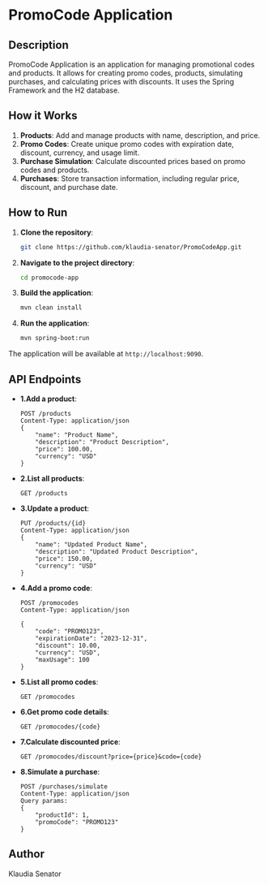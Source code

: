 # PromoCode Application

## Description

PromoCode Application is an application for managing promotional codes and products. It allows for creating promo codes, products, simulating purchases, and calculating prices with discounts. It uses the Spring Framework and the H2 database.

## How it Works

1. **Products**: Add and manage products with name, description, and price.
2. **Promo Codes**: Create unique promo codes with expiration date, discount, currency, and usage limit.
3. **Purchase Simulation**: Calculate discounted prices based on promo codes and products.
4. **Purchases**: Store transaction information, including regular price, discount, and purchase date.

## How to Run

1. **Clone the repository**:
    ```bash
    git clone https://github.com/klaudia-senator/PromoCodeApp.git
    ```
2. **Navigate to the project directory**:
    ```bash
    cd promocode-app
    ```
3. **Build the application**:
    ```bash
    mvn clean install
    ```
4. **Run the application**:
    ```bash
    mvn spring-boot:run
    ```

The application will be available at `http://localhost:9090`.

## API Endpoints
- **1.Add a product**:
    ```http
    POST /products
    Content-Type: application/json
    {
        "name": "Product Name",
        "description": "Product Description",
        "price": 100.00,
        "currency": "USD"
    }
  ```
- **2.List all products**:
    ```http
    GET /products
  ```
- **3.Update a product**:
    ```http
    PUT /products/{id}
    Content-Type: application/json
    {
        "name": "Updated Product Name",
        "description": "Updated Product Description",
        "price": 150.00,
        "currency": "USD"
    }
  ```
- **4.Add a promo code**:
    ```http
    POST /promocodes
    Content-Type: application/json

    {
        "code": "PROMO123",
        "expirationDate": "2023-12-31",
        "discount": 10.00,
        "currency": "USD",
        "maxUsage": 100
    }
    ```
- **5.List all promo codes**:
    ```http
    GET /promocodes
  ```
- **6.Get promo code details**:
    ```http
    GET /promocodes/{code}
    ```
- **7.Calculate discounted price**:
    ```http
    GET /promocodes/discount?price={price}&code={code}
    ```
- **8.Simulate a purchase**:
    ```http
    POST /purchases/simulate
    Content-Type: application/json
    Query params:
    {
        "productId": 1,
        "promoCode": "PROMO123"
    }
    ```
## Author

Klaudia Senator
